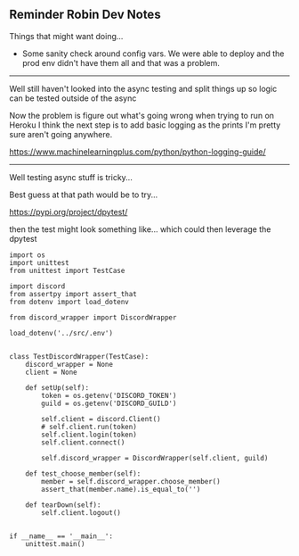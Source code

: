 Reminder Robin Dev Notes
---
Things that might want doing...
- Some sanity check around config vars. We were able to deploy and the prod env didn't have them all and that was a problem.

---
Well still haven't looked into the async testing and split things up so logic can be tested outside of the async

Now the problem is figure out what's going wrong when trying to run on Heroku
I think the next step is to add basic logging as the prints I'm pretty sure aren't going anywhere.

https://www.machinelearningplus.com/python/python-logging-guide/

---
Well testing async stuff is tricky...

Best guess at that path would be to try...

https://pypi.org/project/dpytest/

then the test might look something like...
which could then leverage the dpytest

```
import os
import unittest
from unittest import TestCase

import discord
from assertpy import assert_that
from dotenv import load_dotenv

from discord_wrapper import DiscordWrapper

load_dotenv('../src/.env')


class TestDiscordWrapper(TestCase):
    discord_wrapper = None
    client = None

    def setUp(self):
        token = os.getenv('DISCORD_TOKEN')
        guild = os.getenv('DISCORD_GUILD')

        self.client = discord.Client()
        # self.client.run(token)
        self.client.login(token)
        self.client.connect()

        self.discord_wrapper = DiscordWrapper(self.client, guild)

    def test_choose_member(self):
        member = self.discord_wrapper.choose_member()
        assert_that(member.name).is_equal_to('')

    def tearDown(self):
        self.client.logout()


if __name__ == '__main__':
    unittest.main()
```
